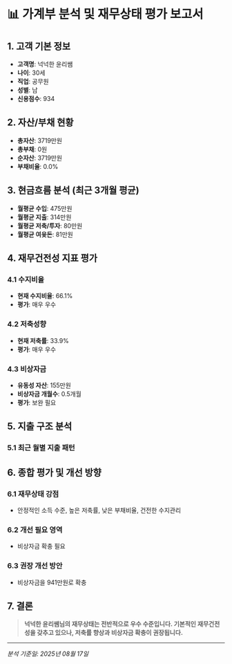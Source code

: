 
# 📊 가계부 분석 및 재무상태 평가 보고서

## 1. 고객 기본 정보
- **고객명**: 넉넉한 윤리쌤
- **나이**: 30세
- **직업**: 공무원
- **성별**: 남
- **신용점수**: 934

## 2. 자산/부채 현황
- **총자산**: 3719만원
- **총부채**: 0원
- **순자산**: 3719만원
- **부채비율**: 0.0%

## 3. 현금흐름 분석 (최근 3개월 평균)
- **월평균 수입**: 475만원
- **월평균 지출**: 314만원
- **월평균 저축/투자**: 80만원
- **월평균 여윳돈**: 81만원

## 4. 재무건전성 지표 평가

### 4.1 수지비율
- **현재 수지비율**: 66.1%
- **평가**: 매우 우수

### 4.2 저축성향
- **현재 저축률**: 33.9%
- **평가**: 매우 우수

### 4.3 비상자금
- **유동성 자산**: 155만원
- **비상자금 개월수**: 0.5개월
- **평가**: 보완 필요

## 5. 지출 구조 분석

### 5.1 최근 월별 지출 패턴

## 6. 종합 평가 및 개선 방향

### 6.1 재무상태 강점
- 안정적인 소득 수준, 높은 저축률, 낮은 부채비율, 건전한 수지관리

### 6.2 개선 필요 영역
- 비상자금 확충 필요

### 6.3 권장 개선 방안
- 비상자금을 941만원로 확충

## 7. 결론

> **넉넉한 윤리쌤님의 재무상태는 전반적으로 우수 수준입니다. 
> 기본적인 재무건전성을 갖추고 있으나, 저축률 향상과 비상자금 확충이 권장됩니다.**

---
*분석 기준일: 2025년 08월 17일*
